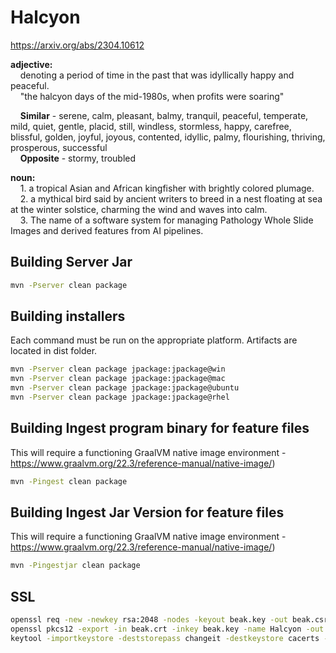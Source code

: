 # Halcyon

 https://arxiv.org/abs/2304.10612

**adjective:**<br>
&nbsp;&nbsp;&nbsp;&nbsp;denoting a period of time in the past that was idyllically happy and peaceful.<br>
&nbsp;&nbsp;&nbsp;&nbsp;"the halcyon days of the mid-1980s, when profits were soaring"<br>

&nbsp;&nbsp;&nbsp;&nbsp;**Similar** - serene, calm, pleasant, balmy, tranquil, peaceful, temperate, mild, quiet, gentle, placid, still, windless, stormless, happy, carefree, blissful, golden, joyful, joyous, contented, idyllic, palmy, flourishing, thriving, prosperous, successful<br>
&nbsp;&nbsp;&nbsp;&nbsp;**Opposite** - stormy, troubled<br>

**noun:**<br>
&nbsp;&nbsp;&nbsp;&nbsp;1. a tropical Asian and African kingfisher with brightly colored plumage.<br>
&nbsp;&nbsp;&nbsp;&nbsp;2. a mythical bird said by ancient writers to breed in a nest floating at sea at the winter solstice, charming the wind and waves into calm.<br>
&nbsp;&nbsp;&nbsp;&nbsp;3. The name of a software system for managing Pathology Whole Slide Images and derived features from AI pipelines.<br>

## Building Server Jar
```sh
mvn -Pserver clean package
```

## Building installers

Each command must be run on the appropriate platform.  Artifacts are located in dist folder.
```sh
mvn -Pserver clean package jpackage:jpackage@win
mvn -Pserver clean package jpackage:jpackage@mac
mvn -Pserver clean package jpackage:jpackage@ubuntu
mvn -Pserver clean package jpackage:jpackage@rhel
```

## Building Ingest program binary for feature files

This will require a functioning GraalVM native image environment - https://www.graalvm.org/22.3/reference-manual/native-image/)
```sh
mvn -Pingest clean package 
```

## Building Ingest Jar Version for feature files

This will require a functioning GraalVM native image environment - https://www.graalvm.org/22.3/reference-manual/native-image/)
```sh
mvn -Pingestjar clean package 
```

## SSL
```sh
openssl req -new -newkey rsa:2048 -nodes -keyout beak.key -out beak.csr
openssl pkcs12 -export -in beak.crt -inkey beak.key -name Halcyon -out beak.p12
keytool -importkeystore -deststorepass changeit -destkeystore cacerts -srckeystore beak.p12 -srcstoretype PKCS12
```